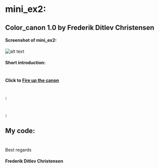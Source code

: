 # mini_ex2:
## Color_canon 1.0 by Frederik Ditlev Christensen
#### Screenshot of mini_ex2:
![alt text](fil_mangler.png "canon balls")
#### Short introduction:

#
#### Click to [Fire up the canon](https://cdn.rawgit.com/Mightydeeze/mini_ex/mini_ex_main/mini_ex2/Excercises/empty-example/index.html)
#
#### :

#
#### :

## My code:

  #
 Best regards 
#### Frederik Ditlev Christensen

